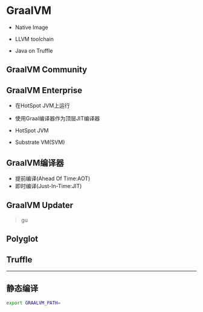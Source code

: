 # GraalVM





- Native Image
- LLVM toolchain

- Java on Truffle
## GraalVM Community

## GraalVM Enterprise
- 在HotSpot JVM上运行
- 使用Graal编译器作为顶层JIT编译器

- HotSpot JVM


- Substrate VM(SVM)


## GraalVM编译器


- 提前编译(Ahead Of Time:AOT)
- 即时编译(Just-In-Time:JIT)


## GraalVM Updater
> gu

## Polyglot


## Truffle

---
## 静态编译

```sh
export GRAALVM_PATH=


```
